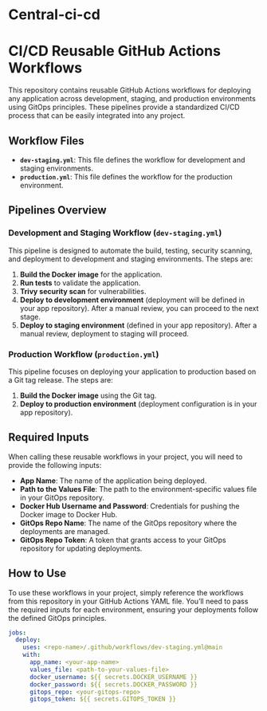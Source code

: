 # Central-ci-cd
# CI/CD Reusable GitHub Actions Workflows

This repository contains reusable GitHub Actions workflows for deploying any application across development, staging, and production environments using GitOps principles. These pipelines provide a standardized CI/CD process that can be easily integrated into any project.

## Workflow Files

- **`dev-staging.yml`**: This file defines the workflow for development and staging environments.
- **`production.yml`**: This file defines the workflow for the production environment.

## Pipelines Overview

### Development and Staging Workflow (`dev-staging.yml`)
This pipeline is designed to automate the build, testing, security scanning, and deployment to development and staging environments. The steps are:

1. **Build the Docker image** for the application.
2. **Run tests** to validate the application.
3. **Trivy security scan** for vulnerabilities.
4. **Deploy to development environment** (deployment will be defined in your app repository). After a manual review, you can proceed to the next stage.
5. **Deploy to staging environment** (defined in your app repository). After a manual review, deployment to staging will proceed.

### Production Workflow (`production.yml`)
This pipeline focuses on deploying your application to production based on a Git tag release. The steps are:

1. **Build the Docker image** using the Git tag.
2. **Deploy to production environment** (deployment configuration is in your app repository).

## Required Inputs

When calling these reusable workflows in your project, you will need to provide the following inputs:

- **App Name**: The name of the application being deployed.
- **Path to the Values File**: The path to the environment-specific values file in your GitOps repository.
- **Docker Hub Username and Password**: Credentials for pushing the Docker image to Docker Hub.
- **GitOps Repo Name**: The name of the GitOps repository where the deployments are managed.
- **GitOps Repo Token**: A token that grants access to your GitOps repository for updating deployments.

## How to Use

To use these workflows in your project, simply reference the workflows from this repository in your GitHub Actions YAML file. You’ll need to pass the required inputs for each environment, ensuring your deployments follow the defined GitOps principles.

```yaml
jobs:
  deploy:
    uses: <repo-name>/.github/workflows/dev-staging.yml@main
    with:
      app_name: <your-app-name>
      values_file: <path-to-your-values-file>
      docker_username: ${{ secrets.DOCKER_USERNAME }}
      docker_password: ${{ secrets.DOCKER_PASSWORD }}
      gitops_repo: <your-gitops-repo>
      gitops_token: ${{ secrets.GITOPS_TOKEN }}
